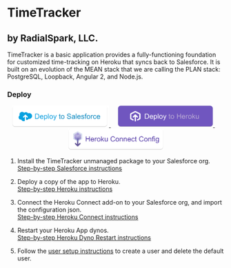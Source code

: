 # TimeTracker
## by RadialSpark, LLC.

TimeTracker is a basic application provides a fully-functioning foundation for customized time-tracking on Heroku that syncs back to Salesforce. It is built on an evolution of the MEAN stack that we are calling the PLAN stack: PostgreSQL, Loopback, Angular 2, and Node.js.

### Deploy

<p align=center>
<a href="https://login.salesforce.com/packaging/installPackage.apexp?p0=04t41000001Xc74" target="_blank">
<img src="./docs/images/dts_light.png" alt="Deploy to Salesforce" height="50px"/>
</a>
&nbsp;&nbsp;&nbsp;
<a href="https://heroku.com/deploy" target="_blank">
<img src="./docs/images/dth_light.png" alt="Deploy to Heroku" height="50px"/>
</a>
&nbsp;&nbsp;&nbsp;
<a href="https://cdn.rawgit.com/RadialSpark/timetracker/master/docs/download-heroku-connect.html">
<img src="./docs/images/hcc_light.png" alt="Download Heroku Connect Config" height="50px"https://cdn.rawgit.com/RadialSpark/timetracker-temp/master/heroku-connect-config.json/>
</a>
</p>

1. Install the TimeTracker unmanaged package to your Salesforce org.
<br />[Step-by-step Salesforce instructions](https://radialspark.github.io/timetracker/setup.html#salesforce)

2. Deploy a copy of the app to Heroku.
<br />[Step-by-step Heroku instructions](https://radialspark.github.io/timetracker/setup.html#heroku)

3. Connect the Heroku Connect add-on to your Salesforce org, and import the configuration json.
<br />[Step-by-step Heroku Connect instructions](https://radialspark.github.io/timetracker/setup.html#heroku-connect)

4. Restart your Heroku App dynos.
<br />[Step-by-step Heroku Dyno Restart instructions](https://radialspark.github.io/timetracker/setup.html#heroku-dyno-restart)

4. Follow the [user setup instructions](https://radialspark.github.io/timetracker/setup.html#user-setup) to create a user and delete the default user.
